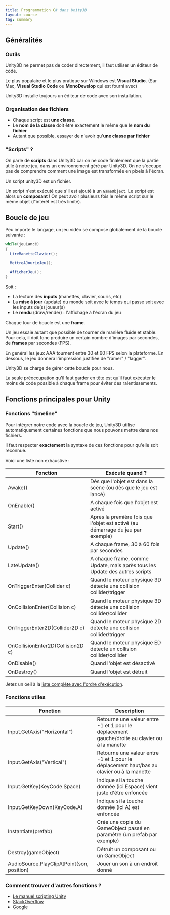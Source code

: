 ```yaml
---
title: Programmation C# dans Unity3D
layout: course
tag: summary
---
```


## Généralités

### Outils

Unity3D ne permet pas de coder directement, il faut utiliser un éditeur de code.

Le plus populaire et le plus pratique sur Windows est **Visual Studio**.
(Sur Mac, **Visual Studio Code** ou **MonoDevelop** qui est fourni avec)

Unity3D installe toujours un éditeur de code avec son installation.

### Organisation des fichiers

- Chaque script est **une classe**.
- Le **nom de la classe** doit être exactement le même que le **nom du fichier**
- Autant que possible, essayer de n'avoir qu'**une classe par fichier**

### "Scripts" ?

On parle de **scripts** dans Unity3D car on ne code finalement que la partie utile à notre jeu, dans un environnement géré par Unity3D. On ne s'occupe pas de comprendre comment une image est transformée en pixels à l'écran.

Un script unity3D est un fichier.

Un script n'est exécuté que s'il est ajouté à un `GameObject`. Le script est alors un **composant** ! On peut avoir plusieurs fois le même script sur le même objet (l"intérêt est très limité).

## Boucle de jeu

Peu importe le langage, un jeu vidéo se compose globalement de la boucle suivante :

```csharp
while(jeuLancé)
{
  LireManetteClavier();

  MettreAJourLeJeu();

  AfficherJeu();
}
```

Soit :

- La lecture des **inputs** (manettes, clavier, souris, etc)
- La **mise à jour** (update) du monde soit avec le temps qui passe soit avec les inputs de(s) joueur(s)
- Le **rendu** (draw/render) : l'affichage à l'écran du jeu

Chaque tour de boucle est une **frame**.

Un jeu essaie autant que possible de tourner de manière fluide et stable. Pour cela, il doit fonc produire un certain nombre d'images par secondes, de **frames** par secondes (FPS).

En général les jeux AAA tournent entre 30 et 60 FPS selon la plateforme. En dessous, le jeu donnera l'impression justifiée de "ramer" / "lagger".

Unity3D se charge de gérer cette boucle pour nous.

La seule préoccupation qu'il faut garder en tête est qu'il faut exécuter le moins de code possible à chaque frame pour éviter des ralentissements.

## Fonctions principales pour Unity

### Fonctions "timeline"

Pour intégrer notre code avec la boucle de jeu, Unity3D utilise automatiquement certaines fonctions que nous pouvons mettre dans nos fichiers.

Il faut respecter **exactement** la syntaxe de ces fonctions pour qu'elle soit reconnue.

Voici une liste non exhaustive :

|Fonction|Exécuté quand ?|
|----|----|
|Awake()|Dès que l'objet est dans la scène (ou dès que le jeu est lancé)|
|OnEnable()|A chaque fois que l'objet est activé|
|Start()|Après la première fois que l'objet est activé (au démarrage du jeu par exemple)|
|Update()|A chaque frame, 30 à 60 fois par secondes|
|LateUpdate()|A chaque frame, comme Update, mais après tous les Update des autres scripts|
|OnTriggerEnter(Collider c)|Quand le moteur physique 3D détecte une collision collider/trigger|
|OnCollisionEnter(Collision c)|Quand le moteur physique 3D détecte une collision collider/collider|
|OnTriggerEnter2D(Collider2D c)|Quand le moteur physique 2D détecte une collision collider/trigger|
|OnCollisionEnter2D(Collision2D c)|Quand le moteur physique ED détecte un collision collider/collider|
|OnDisable()|Quand l'objet est désactivé|
|OnDestroy()|Quand l'objet est détruit|

Jetez un oeil à la [liste complète avec l'ordre d'exécution](https://docs.unity3d.com/Manual/ExecutionOrder.html).

### Fonctions utiles

|Fonction|Description|
|----|----|
|Input.GetAxis("Horizontal")|Retourne une valeur entre -1 et 1 pour le déplacement gauche/droite au clavier ou à la manette|
|Input.GetAxis("Vertical")|Retourne une valeur entre -1 et 1 pour le déplacement haut/bas au clavier ou à la manette|
|Input.GetKey(KeyCode.Space)|Indique si la touche donnée (ici Espace) vient juste d'être enfoncée|
|Input.GetKeyDown(KeyCode.A)|Indique si la touche donnée (ici A) est enfoncée|
|Instantiate(prefab)|Crée une copie du GameObject passé en paramètre (un prefab par exemple)|
|Destroy(gameObject)|Détruit un composant ou un GameObject|
|AudioSource.PlayClipAtPoint(son, position)|Jouer un son à un endroit donné|

### Comment trouver d'autres fonctions ?

- [Le manuel scripting Unity](https://docs.unity3d.com/ScriptReference/)
- [StackOverflow](http://stackoverflow.com/questions/tagged/unity3d)
- [Google](http://ohquandmême!)
